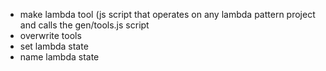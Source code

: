 * make lambda tool (js script that operates on any lambda pattern project and
    calls the gen/tools.js script
* overwrite tools
* set lambda state
* name lambda state
